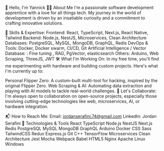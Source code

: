 

👋 Hello, I'm Yannick
🧑‍💻 About Me
I'm a passionate software development apprentice with a love for all things tech. My journey in the world of development is driven by an insatiable curiosity and a commitment to crafting innovative solutions.

🌟 Skills & Expertise:
Frontend: React, TypeScript, Next.js, React Native, Tailwind
Backend: Node.js, NestJS, Microservices, Clean Architecture
Databases: PostgreSQL, MySQL, MongoDB, GraphQL, Redis
DevOps & Tools: Docker, Docker swarm, CI/CD, Git
Artificial Intelligence / Vector Database: : Fine tuning , RAG, PgVector, elasticsearch
Others: Arduino, Web Scraping, ThreeJS, JWT
🛠️ What I'm Working On:
In my free time, you'll find me experimenting with hardware and building custom projects. Here's what I'm currently up to:

Personal Flipper Zero: A custom-built multi-tool for hacking, inspired by the original Flipper Zero.
Web Scraping & AI: Automating data extraction and playing with AI models to tackle real-world challenges.
🤝 Let's Collaborate:
I'm always open to collaboration on open-source projects, especially those involving cutting-edge technologies like web, microservices, AI, or hardware integration.

📬 How to Reach Me:
Email: jordanserafini.74@gmail.com
LinkedIn: Jordan Serafini
🚀 Technologies & Tools
React TypeScript Node.js NestJS Next.js Redis PostgreSQL MySQL MongoDB GraphQL Arduino Docker CSS Sass TailwindCSS Redux Express.js Git C++ TensorFlow Microservices Clean Architecture Jest Mocha Webpack Babel HTML5 Nginx Apache Linux Windows



<!--
**Yannick-Balmer/Yannick-Balmer** is a ✨ _special_ ✨ repository because its `README.md` (this file) appears on your GitHub profile.

Here are some ideas to get you started:

- 🔭 I’m currently working on ...
- 🌱 I’m currently learning ...
- 👯 I’m looking to collaborate on ...
- 🤔 I’m looking for help with ...
- 💬 Ask me about ...
- 📫 How to reach me: ...
- 😄 Pronouns: ...
- ⚡ Fun fact: ...
-->
